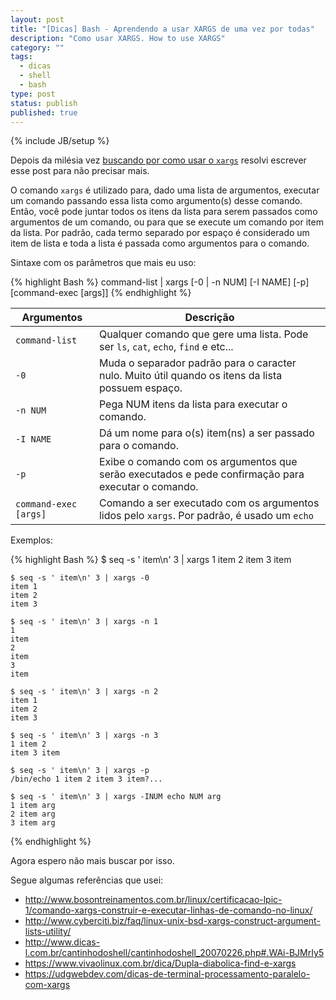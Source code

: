 ```yaml
---
layout: post
title: "[Dicas] Bash - Aprendendo a usar XARGS de uma vez por todas"
description: "Como usar XARGS. How to use XARGS"
category: ""
tags:
  - dicas
  - shell
  - bash
type: post
status: publish
published: true
---
```

{% include JB/setup %}

Depois da milésia vez [buscando por como usar o `xargs`](http://bfy.tw/4YJ5) resolvi escrever esse post para não precisar mais.

O comando `xargs` é utilizado para, dado uma lista de argumentos, executar um comando passando essa lista como argumento(s) desse comando. Então, você pode juntar todos os itens da lista para serem passados como argumentos de um comando, ou para que se execute um comando por item da lista. Por padrão, cada termo separado por espaço é considerado um item de lista e toda a lista é passada como argumentos para o comando.

Sintaxe com os parâmetros que mais eu uso:

{% highlight Bash %}
command-list | xargs [-0 | -n NUM] [-I NAME] [-p] [command-exec [args]]
{% endhighlight %}

Argumentos | Descrição
--- | ---
`command-list` | Qualquer comando que gere uma lista. Pode ser `ls`, `cat`, `echo`, `find` e etc...
`-0` | Muda o separador padrão para o caracter nulo. Muito útil quando os itens da lista possuem espaço.
`-n NUM` | Pega NUM itens da lista para executar o comando.
`-I NAME` | Dá um nome para o(s) item(ns) a ser passado para o comando.
`-p` | Exibe o comando com os argumentos que serão executados e pede confirmação para executar o comando.
`command-exec [args]` | Comando a ser executado com os argumentos lidos pelo `xargs`. Por padrão, é usado um `echo`

Exemplos:

{% highlight Bash %}
    $ seq -s ' item\n' 3 | xargs
    1 item 2 item 3 item

    $ seq -s ' item\n' 3 | xargs -0
    item 1
    item 2
    item 3

    $ seq -s ' item\n' 3 | xargs -n 1
    1
    item
    2
    item
    3
    item

    $ seq -s ' item\n' 3 | xargs -n 2
    item 1
    item 2
    item 3

    $ seq -s ' item\n' 3 | xargs -n 3
    1 item 2
    item 3 item

    $ seq -s ' item\n' 3 | xargs -p
    /bin/echo 1 item 2 item 3 item?...

    $ seq -s ' item\n' 3 | xargs -INUM echo NUM arg
    1 item arg
    2 item arg
    3 item arg
{% endhighlight %}

Agora espero não mais buscar por isso.

Segue algumas referências que usei:

* <http://www.bosontreinamentos.com.br/linux/certificacao-lpic-1/comando-xargs-construir-e-executar-linhas-de-comando-no-linux/>
* <http://www.cyberciti.biz/faq/linux-unix-bsd-xargs-construct-argument-lists-utility/>
* <http://www.dicas-l.com.br/cantinhodoshell/cantinhodoshell_20070226.php#.WAi-BJMrIy5>
* <https://www.vivaolinux.com.br/dica/Dupla-diabolica-find-e-xargs>
* <https://udgwebdev.com/dicas-de-terminal-processamento-paralelo-com-xargs>
